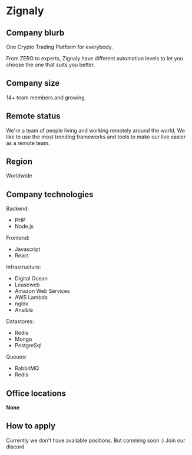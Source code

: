 # Zignaly

## Company blurb

One Crypto Trading Platform for everybody.

From ZERO to experts, Zignaly have different automation levels to let you choose the one that suits you better.

## Company size

14+ team members and growing.

## Remote status

We're a team of people living and working remotely around the world. We like to use the most trending frameworks and tools to make our live easier as a remote team.

## Region

Worldwide

## Company technologies

Backend:

- PHP
- Node.js

Frontend:
- Javascript
- React

Infrastructure:
- Digital Ocean
- Leaseweb
- Amazon Web Services
- AWS Lambda
- nginx
- Ansible

Datastores:

- Redis
- Mongo
- PostgreSql

Queues:

- RabbitMQ
- Redis

## Office locations

**None**

## How to apply

Currently we don't have available positions. But comming soon :) Join our discord 

